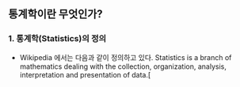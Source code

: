 ## 통계학이란 무엇인가?
### 1. 통계학(Statistics)의 정의

- Wikipedia 에서는 다음과 같이 정의하고 있다.
  Statistics is a branch of mathematics dealing with the collection, organization, analysis, interpretation and presentation of data.[
